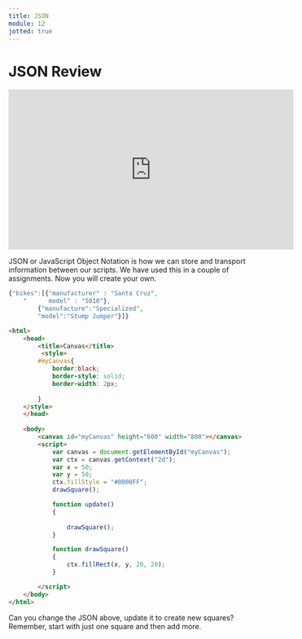 ```yaml
---
title: JSON
module: 12
jotted: true
---
```


# JSON Review

<iframe width="560" height="315" src="https://www.youtube.com/embed/j4CdgdemCWY" frameborder="0" allow="accelerometer; autoplay; encrypted-media; gyroscope; picture-in-picture" allowfullscreen></iframe>

JSON or JavaScript Object Notation is how we can store and transport information between our scripts.  We have used this in a couple of assignments. Now you will create your own.

```javascript
{"bikes":[{"manufacturer" : "Santa Cruz",
    "      model" : "5010"},
        {"manufacture":"Specialized",
        "model":"Stump Jumper"}]}
```


```html
<html>
    <head>
        <title>Canvas</title>
         <style>
        #myCanvas{
            border:black;
            border-style: solid;
            border-width: 2px;
            
        }
    </style>
    </head>
   
    <body>
        <canvas id="myCanvas" height="600" width="800"></canvas>
        <script>
            var canvas = document.getElementById("myCanvas");
            var ctx = canvas.getContext("2d");
            var x = 50;
            var y = 50;
            ctx.fillStyle = "#0000FF";
            drawSquare();

            function update()
            {
                
                drawSquare();
            }

            function drawSquare()
            {
                ctx.fillRect(x, y, 20, 20);
            }

        </script>
    </body>
</html>
```

Can you change the JSON above, update it to create new squares?  Remember, start with just one square and then add more.

<div id="jotted-demo-2" class="jotted-theme-stacked"></div>

<script>
    new Jotted(document.querySelector("#jotted-demo-2"), {
    files: [
        {
            type: "js",
            hide: false,
            url:"https://raw.githubusercontent.com/Montana-Media-Arts/441-WebTech-Spring2019/master/Week%2011%20Examples/handsonscript.js"
        },
        {
            type: "html",
            hide: false,
            url:"https://raw.githubusercontent.com/Montana-Media-Arts/441-WebTech-Spring2019/master/Week%2011%20Examples/HandsOnExample.html"

    }],
    showBlank: false,
    showResult: true,
    runScripts: true,
    plugins: [
        { name: 'ace', options: { "maxLines": 100, "Lines": 100 } },
        // { name: 'console', options: { autoClear: true } },
    ]
});
</script>

